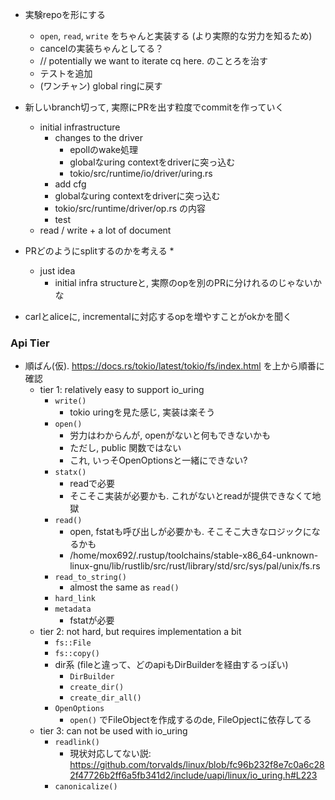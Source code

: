 
* 実験repoを形にする
  * `open`, `read`, `write` をちゃんと実装する (より実際的な労力を知るため)
  * cancelの実装ちゃんとしてる？
  * // potentially we want to iterate cq here. のことろを治す
  * テストを追加
  * (ワンチャン) global ringに戻す
* 新しいbranch切って, 実際にPRを出す粒度でcommitを作っていく
  * initial infrastructure
    * changes to the driver
      * epollのwake処理
      * globalなuring contextをdriverに突っ込む
      * tokio/src/runtime/io/driver/uring.rs
    * add cfg
    * globalなuring contextをdriverに突っ込む
    * tokio/src/runtime/driver/op.rs の内容
    * test
  * read / write + a lot of document
* PRどのようにsplitするのかを考える
  * 
  * just idea
    * initial infra structureと, 実際のopを別のPRに分けれるのじゃないかな

* carlとaliceに, incrementalに対応するopを増やすことがokかを聞く

### Api Tier
* 順ばん(仮). https://docs.rs/tokio/latest/tokio/fs/index.html を上から順番に確認
  * tier 1: relatively easy to support io_uring
    * `write()`
      * tokio uringを見た感じ, 実装は楽そう
    * `open()`
      * 労力はわからんが, openがないと何もできないかも
      * ただし, public 関数ではない
      * これ, いっそOpenOptionsと一緒にできない?
    * `statx()`
      * readで必要
      * そこそこ実装が必要かも. これがないとreadが提供できなくて地獄
    * `read()`
      * open, fstatも呼び出しが必要かも. そこそこ大きなロジックになるかも
      * /home/mox692/.rustup/toolchains/stable-x86_64-unknown-linux-gnu/lib/rustlib/src/rust/library/std/src/sys/pal/unix/fs.rs
    * `read_to_string()`
      * almost the same as `read()`
    * `hard_link`
    * `metadata`
      * fstatが必要
  * tier 2: not hard, but requires implementation a bit
    * `fs::File`
    * `fs::copy()`
    * dir系 (fileと違って、どのapiもDirBuilderを経由するっぽい)
      * `DirBuilder`
      * `create_dir()`
      * `create_dir_all()`
    * `OpenOptions`
      * `open()` でFileObjectを作成するのde, FileOpjectに依存してる
  * tier 3: can not be used with io_uring
    * `readlink()`
      * 現状対応してない説: https://github.com/torvalds/linux/blob/fc96b232f8e7c0a6c282f47726b2ff6a5fb341d2/include/uapi/linux/io_uring.h#L223
    * `canonicalize()`
